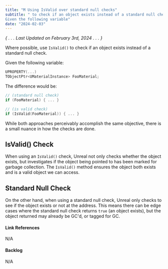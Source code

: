 ```yaml
---
title: "M Using IsValid over standard null checks"
subtitle: " to check if an object exists instead of a standard null check.
Given the following variable"
date: "2024-02-03"
---
```


*{ . . . Last Updated on February 3rd, 2024 . . . }*


Where possible, use `IsValid()` to check if an object exists instead of a standard null check.

Given the following variable:

```cpp
UPROPERTY(...)
TObjectPtr<UMaterialInstance> FooMaterial;
```

The difference would be:

```cpp
// (standard null check)
if (FooMaterial) { ... }
```

```cpp
// (is valid check)
if (IsValid(FooMaterial)) { ... }
```

While both approaches perceivably accomplish the same objective, there is a small nuance in how the checks are done.


## IsValid() Check

When using an `IsValid()` check, Unreal not only checks whether the object exists, but investigates if the object being pointed to has been marked for garbage collection. The `IsValid()` method ensures the object both exists and is a valid object we can access.


## Standard Null Check

On the other hand, when using a standard null check, Unreal only checks to see if the object exists or not at the address. This means there can be edge cases where the standard null check returns `true` (an object exists), but the object returned may already be GC'd, or tagged for GC.


#### Link References
N/A


#### Backlog
N/A 